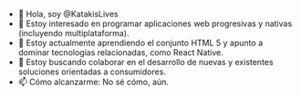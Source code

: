 - 👋 Hola, soy @KatakisLives
- 👀 Estoy interesado en programar aplicaciones web progresivas y nativas (incluyendo multiplataforma).
- 🌱 Estoy actualmente aprendiendo el conjunto HTML 5 y apunto a dominar tecnologías relacionadas, como React Native.
- 💞️ Estoy buscando colaborar en el desarrollo de nuevas y existentes soluciones orientadas a consumidores.
- 📫 Cómo alcanzarme: No sé cómo, aún.

<!---
KatakisLives/KatakisLives is a ✨ special ✨ repository because its `README.md` (this file) appears on your GitHub profile.
You can click the Preview link to take a look at your changes.
--->
